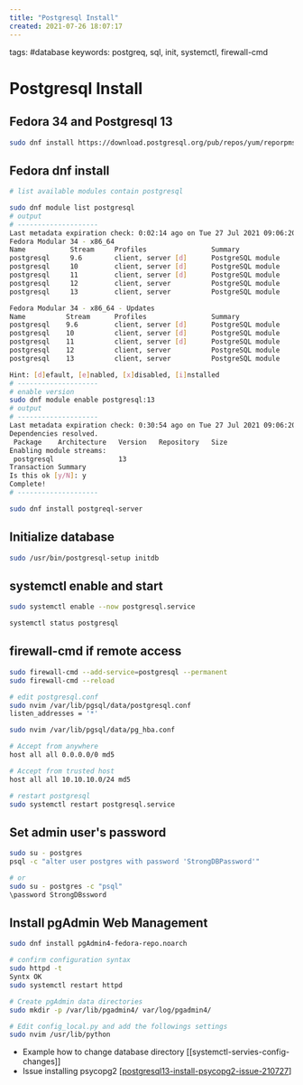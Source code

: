 ```yaml
---
title: "Postgresql Install"
created: 2021-07-26 18:07:17
---
```


tags: #database
keywords: postgreq, sql, init, systemctl, firewall-cmd

# Postgresql Install

## Fedora 34 and Postgresql 13

```bash
sudo dnf install https://download.postgresql.org/pub/repos/yum/reporpms/F-34-x86_64/pgdg-fedora-repo-latest.noarch.rpm
```

## Fedora dnf install

```bash
# list available modules contain postgresql

sudo dnf module list postgresql
# output
# --------------------
Last metadata expiration check: 0:02:14 ago on Tue 27 Jul 2021 09:06:20 AM CDT.
Fedora Modular 34 - x86_64
Name           Stream     Profiles                Summary
postgresql     9.6        client, server [d]      PostgreSQL module
postgresql     10         client, server [d]      PostgreSQL module
postgresql     11         client, server [d]      PostgreSQL module
postgresql     12         client, server          PostgreSQL module
postgresql     13         client, server          PostgreSQL module

Fedora Modular 34 - x86_64 - Updates
Name          Stream      Profiles                Summary
postgresql    9.6         client, server [d]      PostgreSQL module
postgresql    10          client, server [d]      PostgreSQL module
postgresql    11          client, server [d]      PostgreSQL module
postgresql    12          client, server          PostgreSQL module
postgresql    13          client, server          PostgreSQL module

Hint: [d]efault, [e]nabled, [x]disabled, [i]nstalled
# --------------------
# enable version
sudo dnf module enable postgresql:13
# output
# --------------------
Last metadata expiration check: 0:30:54 ago on Tue 27 Jul 2021 09:06:20 AM CDT.
Dependencies resolved.
 Package    Architecture   Version   Repository   Size
Enabling module streams:
 postgresql                13
Transaction Summary
Is this ok [y/N]: y
Complete!
# --------------------
```

```bash
sudo dnf install postgreql-server
```

## Initialize database

```bash
sudo /usr/bin/postgresql-setup initdb
```

## systemctl enable and start

```bash
sudo systemctl enable --now postgresql.service

systemctl status postgresql
```

## firewall-cmd if remote access

```bash
sudo firewall-cmd --add-service=postgresql --permanent
sudo firewall-cmd --reload

# edit postgresql.conf
sudo nvim /var/lib/pgsql/data/postgresql.conf
listen_addresses = '*'

sudo nvim /var/lib/pgsql/data/pg_hba.conf

# Accept from anywhere
host all all 0.0.0.0/0 md5

# Accept from trusted host
host all all 10.10.10.0/24 md5

# restart postgresql
sudo systemctl restart postgresql.service
```

## Set admin user's password

```bash
sudo su - postgres
psql -c "alter user postgres with password 'StrongDBPassword'"

# or
sudo su - postgres -c "psql"
\password StrongDBssword
```

## Install pgAdmin Web Management

```bash
sudo dnf install pgAdmin4-fedora-repo.noarch

# confirm configuration syntax
sudo httpd -t
Syntx OK
sudo systemctl restart httpd

# Create pgAdmin data directories
sudo mkdir -p /var/lib/pgadmin4/ var/log/pgadmin4/

# Edit config_local.py and add the followings settings
sudo nvim /usr/lib/python
```

- Example how to change database directory [[systemctl-servies-config-changes]]
- Issue installing psycopg2 [[postgresql13-install-psycopg2-issue-210727]]

[//begin]: # "Autogenerated link references for markdown compatibility"
[postgresql13-install-psycopg2-issue-210727]: postgresql13-install-psycopg2-issue-210727.md "Postgresql13 Install Psycopg2 Issue 210727"
[//end]: # "Autogenerated link references"
